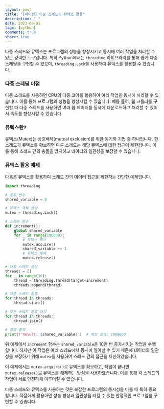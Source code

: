 ```yaml
---
layout: post
title: "[파이썬] 다중 스레드와 뮤텍스 활용"
description: " "
date: 2023-09-01
tags: [python]
comments: true
share: true
---
```


다중 스레드와 뮤텍스는 프로그램의 성능을 향상시키고 동시에 여러 작업을 처리할 수 있는 강력한 도구입니다. 특히 Python에서는 `threading` 라이브러리를 통해 쉽게 다중 스레딩을 구현할 수 있으며, `threading.Lock`을 사용하여 뮤텍스를 활용할 수 있습니다.

### 다중 스레딩 이점

다중 스레드를 사용하면 CPU의 다중 코어를 활용하여 여러 작업을 동시에 처리할 수 있습니다. 이를 통해 프로그램의 성능을 향상시킬 수 있습니다. 예를 들어, 웹 크롤러를 구현할 때 다중 스레드를 사용하면 여러 웹 페이지를 동시에 다운로드하고 처리할 수 있어서 속도를 향상시킬 수 있습니다.

### 뮤텍스란?

뮤텍스(Mutex)는 상호배제(mutual exclusion)를 위한 동기화 기법 중 하나입니다. 한 스레드가 뮤텍스를 확보하면 다른 스레드는 해당 뮤텍스에 대한 접근이 제한됩니다. 이를 통해 스레드 간의 충돌을 방지하고 데이터의 일관성을 보장할 수 있습니다.

### 뮤텍스 활용 예제

다음은 뮤텍스를 활용하여 스레드 간의 데이터 접근을 제한하는 간단한 예제입니다.

```python
import threading

# 공유 변수
shared_variable = 0

# 뮤텍스 객체 생성
mutex = threading.Lock()

# 스레드 함수
def increment():
    global shared_variable
    for _ in range(100000):
        # 뮤텍스 확보
        mutex.acquire()
        shared_variable += 1
        # 뮤텍스 해제
        mutex.release()

# 다중 스레드 생성
threads = []
for _ in range(10):
    thread = threading.Thread(target=increment)
    threads.append(thread)

# 다중 스레드 실행
for thread in threads:
    thread.start()

# 모든 스레드 종료 대기
for thread in threads:
    thread.join()

# 결과 출력
print(f"Result: {shared_variable}")  # 예상 결과: 1000000
```

위 예제에서 `increment` 함수는 `shared_variable`을 10만 번 증가시키는 작업을 수행합니다. 하지만 이 작업은 여러 스레드에서 동시에 일어날 수 있기 때문에 데이터의 일관성을 보장하기 위해 `mutex`를 사용하여 스레드 간의 접근을 제한하였습니다.

이 예제에서는 `mutex.acquire()`로 뮤텍스를 확보하고, 작업이 끝나면 `mutex.release()`로 뮤텍스를 해제하는 방식을 사용하였습니다. 이를 통해 각 스레드의 작업이 서로 안전하게 이루어질 수 있습니다.

다중 스레드와 뮤텍스를 사용하는 것은 복잡한 프로그램의 동시성을 다룰 때 특히 중요합니다. 적절하게 활용하면 성능 향상과 일관성을 지킬 수 있는 안정적인 프로그램을 구현할 수 있습니다.